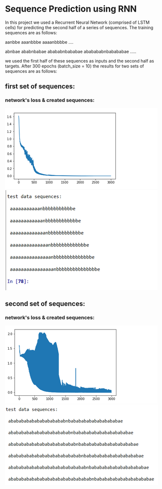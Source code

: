 # Sequence Prediction using RNN
In this project we used a Recurrent Neural Network (comprised of LSTM cells) for predicting the second half of a series of sequences. The training sequences are as follows:

aanbbe
aaanbbbe
aaaanbbbbe
....

abnbae
ababnbabae
abababnbababae
ababababnbabababae
.....

we used the first half of these sequences as inputs and the second half as targets. After 300 epochs (batch_size = 10) the results for two sets of sequences are as follows:

## first set of sequences:

### network's loss & created sequences:

![](images/loss1.png)
![](images/seq1.png)

## second set of sequences:

### network's loss & created sequences:

![](images/loss2.png)
![](images/seq2.png)

